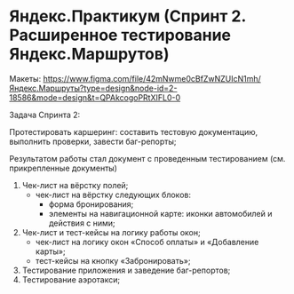 # Яндекс.Практикум (Спринт 2. Расширенное тестирование Яндекс.Маршрутов)

Макеты: https://www.figma.com/file/42mNwme0cBfZwNZUIcN1mh/Яндекс.Маршруты?type=design&node-id=2-18586&mode=design&t=QPAkcogoPRtXIFL0-0

Задача Спринта 2:

Протестировать каршеринг: составить тестовую документацию, выполнить проверки, завести баг-репорты;

Результатом работы стал документ с проведенным тестированием (см. прикрепленные документы)
1) Чек-лист на вёрстку полей;
   - чек-лист на вёрстку следующих блоков:
       - форма бронирования;
       - элементы на навигационной карте: иконки автомобилей и действия с ними;
2) Чек-лист и тест-кейсы на логику работы окон;
   - чек-лист на логику окон «Способ оплаты» и «Добавление карты»;
   - тест-кейсы на кнопку «Забронировать»;
3) Тестирование приложения и заведение баг-репортов;
4) Тестирование аэротакси;
